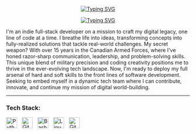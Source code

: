 <p align="center">
    <a href="https://git.io/typing-svg"><img src="https://readme-typing-svg.demolab.com?font=Roboto+Mono&size=50&duration=1000&pause=800&color=d5d8d6&center=true&vCenter=true&multiline=false&repeat=false&width=455&height=48&lines=Justin+Monge" alt="Typing SVG" /></a>
</p>

<p align="center">
    <a href="https://git.io/typing-svg"><img src="https://readme-typing-svg.demolab.com?font=Roboto+Mono&duration=3000&pause=500&color=18677F&center=true&vCenter=true&multiline=true&width=435&height=60&lines=Full+Stack+Web+Dev;Coding%2C+Creating%2C+Gaming" alt="Typing SVG" /></a>
</p>

I'm an indie full-stack developer on a mission to craft my digital legacy, one line of code at a time. I breathe life into ideas, transforming concepts into fully-realized solutions that tackle real-world challenges. My secret weapon? With over 15 years in the Canadian Armed Forces, where I've honed razor-sharp communication, leadership, and problem-solving skills. This unique blend of military precision and coding creativity positions me to thrive in the ever-evolving tech landscape. Now, I'm ready to deploy my full arsenal of hard and soft skills to the front lines of software development. Seeking to embed myself in a dynamic tech team where I can contribute, innovate, and continue my mission of digital world-building.

---

### Tech Stack: 
<img align="left" alt="Python" width="30px" style="padding-right:10px;" src="https://cdn.jsdelivr.net/gh/devicons/devicon@latest/icons/python/python-original.svg" /> 
<img align="left" alt="GitHub" width="30px" style="padding-right:10px;" src="https://cdn.jsdelivr.net/gh/devicons/devicon/icons/github/github-original.svg" />
<img align="left" alt="Bash" width="30px" style="padding-right:10px;" src="https://cdn.jsdelivr.net/gh/devicons/devicon/icons/bash/bash-original.svg" />
<img align="left" alt="Linux" width="30px" style="padding-right:10px;" src="https://cdn.jsdelivr.net/gh/devicons/devicon/icons/linux/linux-original.svg" />
<img align="left" alt="Git" width="30px" style="padding-right:10px;" src="https://cdn.jsdelivr.net/gh/devicons/devicon/icons/git/git-original.svg" />
</br>

<!--
**justinmnge/justinmnge** is a ✨ _special_ ✨ repository because its `README.md` (this file) appears on your GitHub profile.

Here are some ideas to get you started:

- 🔭 I’m currently working on ...
- 🌱 I’m currently learning ...
- 👯 I’m looking to collaborate on ...
- 🤔 I’m looking for help with ...
- 💬 Ask me about ...
- 📫 How to reach me: ...
- 😄 Pronouns: ...
- ⚡ Fun fact: ...
-->
